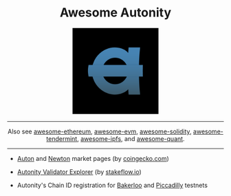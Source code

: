 <h1 align="center"> Awesome Autonity </h1>

<p align="center">
  <img width="200" height="200" src="images/autonity-logo.png">
</p>

---

<p align="center"> Also see <a href="https://github.com/bekatom/awesome-ethereum">awesome-ethereum</a>, <a href="https://github.com/pirapira/awesome-ethereum-virtual-machine">awesome-evm</a>, <a href="https://github.com/bkrem/awesome-solidity">awesome-solidity</a>, <a href="https://github.com/tendermint/awesome">awesome-tendermint</a>, <a href="https://github.com/ipfs/awesome-ipfs">awesome-ipfs</a>, and <a href="https://github.com/wilsonfreitas/awesome-quant">awesome-quant</a>.</p>

---

- [Auton](https://www.coingecko.com/en/coins/auton) and [Newton](https://www.coingecko.com/en/coins/newton) market pages (by [coingecko.com](https://www.coingecko.com/en/coins/newton))

- [Autonity Validator Explorer](https://stakeflow.io/autonity-piccadilly/validators) (by [stakeflow.io](https://stakeflow.io/autonity-piccadilly/validators)) 

- Autonity's Chain ID registration for [Bakerloo](https://chainlist.org/chain/65010001) and [Piccadilly](https://chainlist.org/chain/65100001) testnets
